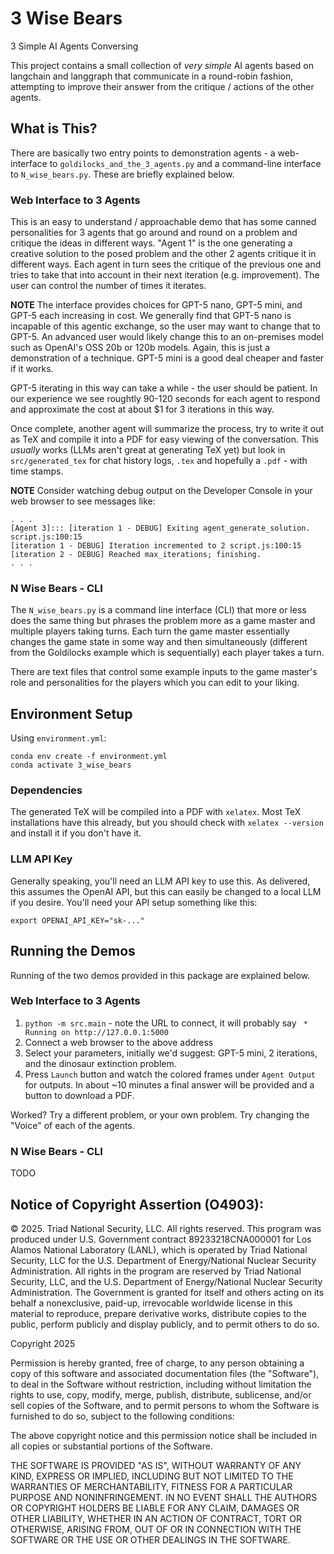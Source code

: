 # 3 Wise Bears
3 Simple AI Agents Conversing

This project contains a small collection of *very simple* AI agents based
on langchain and langgraph that communicate in a round-robin fashion, attempting
to improve their answer from the critique / actions of the other agents.

## What is This?
There are basically two entry points to demonstration agents - a web-interface
to `goldilocks_and_the_3_agents.py` and a command-line interface to
`N_wise_bears.py`.  These are briefly explained below.

### Web Interface to 3 Agents
This is an easy to understand / approachable demo that has some canned
personalities for 3 agents that go around and round on a problem and critique
the ideas in different ways.  "Agent 1" is the one generating a creative
solution to the posed problem and the other 2 agents critique it in different
ways.  Each agent in turn sees the critique of the previous one and tries
to take that into account in their next iteration (e.g. improvement).
The user can control the number of times it iterates.

**NOTE** The interface provides choices for GPT-5 nano, GPT-5 mini, and GPT-5
each increasing in cost.  We generally find that GPT-5 nano is incapable
of this agentic exchange, so the user may want to change that to GPT-5.  An
advanced user would likely change this to an on-premises model such as 
OpenAI's OSS 20b or 120b models.  Again, this is just a demonstration of a
technique.  GPT-5 mini is a good deal cheaper and faster if it works.

GPT-5 iterating in this way can take a while - the user should be patient.
In our experience we see roughtly 90-120 seconds for each agent to respond
and approximate the cost at about $1 for 3 iterations in this way.

Once complete, another agent will summarize the process, try to write it
out as TeX and compile it into a PDF for easy viewing of the conversation.
This *usually* works (LLMs aren't great at generating TeX yet) but look
in `src/generated_tex` for chat history logs, `.tex` and hopefully
a `.pdf` - with time stamps.

**NOTE** Consider watching debug output on the Developer Console in your
web browser to see messages like:

```
. . .
[Agent 3]::: [iteration 1 - DEBUG] Exiting agent_generate_solution. script.js:100:15
[iteration 1 - DEBUG] Iteration incremented to 2 script.js:100:15
[iteration 2 - DEBUG] Reached max_iterations; finishing.
. . .
```

### N Wise Bears - CLI
The `N_wise_bears.py` is a command line interface (CLI) that more or less
does the same thing but phrases the problem more as a game master and
multiple players taking turns.  Each turn the game master essentially
changes the game state in some way and then simultaneously (different from
the Goldilocks example which is sequentially) each player takes a turn.

There are text files that control some example inputs to the game
master's role and personalities for the players which you can edit
to your liking.

## Environment Setup
Using `environment.yml`:

```
conda env create -f environment.yml
conda activate 3_wise_bears
```

### Dependencies
The generated TeX will be compiled into a PDF with `xelatex`.  Most TeX installations
have this already, but you should check with `xelatex --version` and install it
if you don't have it.

### LLM API Key
Generally speaking, you'll need an LLM API key to use this.  As delivered,
this assumes the OpenAI API, but this can easily be changed to a local LLM
if you desire.  You'll need your API setup something like this:

```
export OPENAI_API_KEY="sk-..."
```

## Running the Demos
Running of the two demos provided in this package are explained below.
### Web Interface to 3 Agents
1. `python -m src.main` - note the URL to connect, it will probably
say ` * Running on http://127.0.0.1:5000`
2. Connect a web browser to the above address
3. Select your parameters, initially we'd suggest: GPT-5 mini, 
2 iterations, and the dinosaur extinction problem.
4. Press `Launch` button and watch the colored frames under `Agent Output` 
for outputs.  In about ~10 minutes a final answer will be provided and a
button to download a PDF.

Worked?  Try a different problem, or your own problem.  Try changing the
"Voice" of each of the agents.

### N Wise Bears - CLI
TODO


## Notice of Copyright Assertion (O4903):
© 2025. Triad National Security, LLC. All rights reserved.  This program was
produced under U.S. Government contract 89233218CNA000001 for Los Alamos
National Laboratory (LANL), which is operated by Triad National Security, LLC
for the U.S.  Department of Energy/National Nuclear Security Administration.
All rights in the program are reserved by Triad National Security, LLC, and the
U.S. Department of Energy/National Nuclear Security Administration. The
Government is granted for itself and others acting on its behalf a
nonexclusive, paid-up, irrevocable worldwide license in this material to
reproduce, prepare derivative works, distribute copies to the public, perform
publicly and display publicly, and to permit others to do so.

Copyright 2025

Permission is hereby granted, free of charge, to any person obtaining a copy of
this software and associated documentation files (the "Software"), to deal in
the Software without restriction, including without limitation the rights to
use, copy, modify, merge, publish, distribute, sublicense, and/or sell copies
of the Software, and to permit persons to whom the Software is furnished to do
so, subject to the following conditions:

 

The above copyright notice and this permission notice shall be included in all
copies or substantial portions of the Software.

 

THE SOFTWARE IS PROVIDED "AS IS", WITHOUT WARRANTY OF ANY KIND, EXPRESS OR
IMPLIED, INCLUDING BUT NOT LIMITED TO THE WARRANTIES OF MERCHANTABILITY,
FITNESS FOR A PARTICULAR PURPOSE AND NONINFRINGEMENT. IN NO EVENT SHALL THE
AUTHORS OR COPYRIGHT HOLDERS BE LIABLE FOR ANY CLAIM, DAMAGES OR OTHER
LIABILITY, WHETHER IN AN ACTION OF CONTRACT, TORT OR OTHERWISE, ARISING FROM,
OUT OF OR IN CONNECTION WITH THE SOFTWARE OR THE USE OR OTHER DEALINGS IN THE
SOFTWARE.
